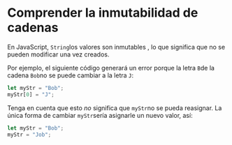# Comprender la inmutabilidad de cadenas

En JavaScript, `String`los valores son inmutables , lo que significa que no se pueden modificar una vez creados.

Por ejemplo, el siguiente código generará un error porque la letra `B`de la cadena `Bob`no se puede cambiar a la letra `J`:

```js
let myStr = "Bob";
myStr[0] = "J";

```

Tenga en cuenta que esto _no_ significa que `myStr`no se pueda reasignar. La única forma de cambiar `myStr`sería asignarle un nuevo valor, así:

```js
let myStr = "Bob";
myStr = "Job";
```